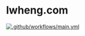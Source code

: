 # lwheng.com

[![.github/workflows/main.yml](https://github.com/lwheng/lwheng.com/actions/workflows/main.yml/badge.svg?branch=main)](https://github.com/lwheng/lwheng.com/actions/workflows/main.yml)
